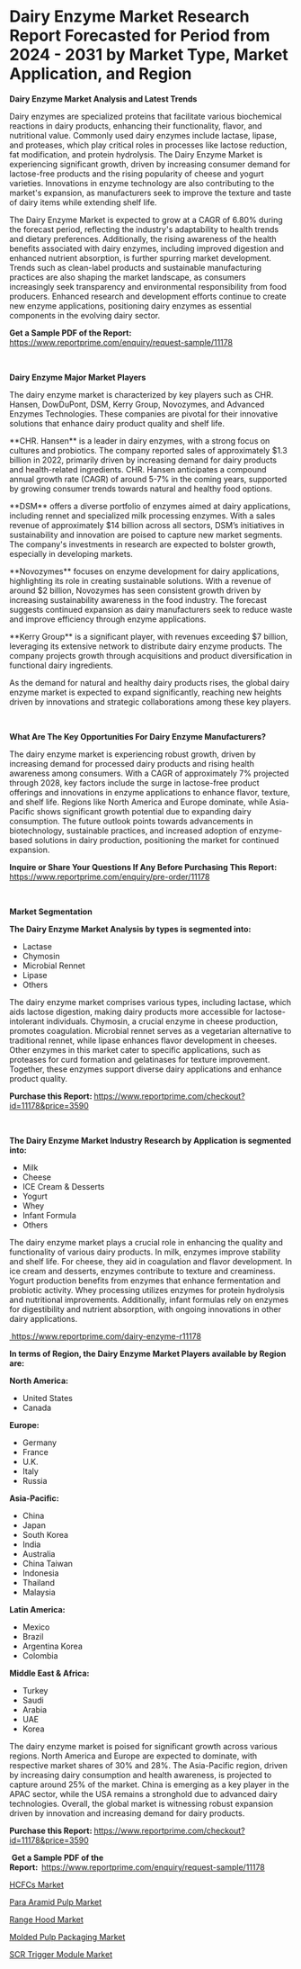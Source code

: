 <p><h1>Dairy Enzyme Market Research Report Forecasted for Period from 2024 -  2031 by Market Type, Market Application, and Region</h1></p><p><strong>Dairy Enzyme Market Analysis and Latest Trends</strong></p>
<p><p>Dairy enzymes are specialized proteins that facilitate various biochemical reactions in dairy products, enhancing their functionality, flavor, and nutritional value. Commonly used dairy enzymes include lactase, lipase, and proteases, which play critical roles in processes like lactose reduction, fat modification, and protein hydrolysis. The Dairy Enzyme Market is experiencing significant growth, driven by increasing consumer demand for lactose-free products and the rising popularity of cheese and yogurt varieties. Innovations in enzyme technology are also contributing to the market's expansion, as manufacturers seek to improve the texture and taste of dairy items while extending shelf life.</p><p>The Dairy Enzyme Market is expected to grow at a CAGR of 6.80% during the forecast period, reflecting the industry's adaptability to health trends and dietary preferences. Additionally, the rising awareness of the health benefits associated with dairy enzymes, including improved digestion and enhanced nutrient absorption, is further spurring market development. Trends such as clean-label products and sustainable manufacturing practices are also shaping the market landscape, as consumers increasingly seek transparency and environmental responsibility from food producers. Enhanced research and development efforts continue to create new enzyme applications, positioning dairy enzymes as essential components in the evolving dairy sector.</p></p>
<p><strong>Get a Sample PDF of the Report:&nbsp;</strong> <a href="https://www.reportprime.com/enquiry/request-sample/11178?utm_campaign=57&utm_medium=2&utm_source=Github&utm_content=ia&utm_term=30112024&utm_id=dairy-enzyme">https://www.reportprime.com/enquiry/request-sample/11178</a></p>
<p>&nbsp;</p>
<p><strong>Dairy Enzyme Major Market Players</strong></p>
<p><p>The dairy enzyme market is characterized by key players such as CHR. Hansen, DowDuPont, DSM, Kerry Group, Novozymes, and Advanced Enzymes Technologies. These companies are pivotal for their innovative solutions that enhance dairy product quality and shelf life.</p><p>**CHR. Hansen** is a leader in dairy enzymes, with a strong focus on cultures and probiotics. The company reported sales of approximately $1.3 billion in 2022, primarily driven by increasing demand for dairy products and health-related ingredients. CHR. Hansen anticipates a compound annual growth rate (CAGR) of around 5-7% in the coming years, supported by growing consumer trends towards natural and healthy food options.</p><p>**DSM** offers a diverse portfolio of enzymes aimed at dairy applications, including rennet and specialized milk processing enzymes. With a sales revenue of approximately $14 billion across all sectors, DSM’s initiatives in sustainability and innovation are poised to capture new market segments. The company's investments in research are expected to bolster growth, especially in developing markets.</p><p>**Novozymes** focuses on enzyme development for dairy applications, highlighting its role in creating sustainable solutions. With a revenue of around $2 billion, Novozymes has seen consistent growth driven by increasing sustainability awareness in the food industry. The forecast suggests continued expansion as dairy manufacturers seek to reduce waste and improve efficiency through enzyme applications.</p><p>**Kerry Group** is a significant player, with revenues exceeding $7 billion, leveraging its extensive network to distribute dairy enzyme products. The company projects growth through acquisitions and product diversification in functional dairy ingredients.</p><p>As the demand for natural and healthy dairy products rises, the global dairy enzyme market is expected to expand significantly, reaching new heights driven by innovations and strategic collaborations among these key players.</p></p>
<p>&nbsp;</p>
<p><strong>What Are The Key Opportunities For Dairy Enzyme Manufacturers?</strong></p>
<p><p>The dairy enzyme market is experiencing robust growth, driven by increasing demand for processed dairy products and rising health awareness among consumers. With a CAGR of approximately 7% projected through 2028, key factors include the surge in lactose-free product offerings and innovations in enzyme applications to enhance flavor, texture, and shelf life. Regions like North America and Europe dominate, while Asia-Pacific shows significant growth potential due to expanding dairy consumption. The future outlook points towards advancements in biotechnology, sustainable practices, and increased adoption of enzyme-based solutions in dairy production, positioning the market for continued expansion.</p></p>
<p><strong>Inquire or Share Your Questions If Any Before Purchasing This Report:</strong> <a href="https://www.reportprime.com/enquiry/pre-order/11178?utm_campaign=57&utm_medium=2&utm_source=Github&utm_content=ia&utm_term=30112024&utm_id=dairy-enzyme">https://www.reportprime.com/enquiry/pre-order/11178</a></p>
<p>&nbsp;</p>
<p><strong>Market Segmentation</strong></p>
<p><strong>The Dairy Enzyme Market Analysis by types is segmented into:</strong></p>
<p><ul><li>Lactase</li><li>Chymosin</li><li>Microbial Rennet</li><li>Lipase</li><li>Others</li></ul></p>
<p><p>The dairy enzyme market comprises various types, including lactase, which aids lactose digestion, making dairy products more accessible for lactose-intolerant individuals. Chymosin, a crucial enzyme in cheese production, promotes coagulation. Microbial rennet serves as a vegetarian alternative to traditional rennet, while lipase enhances flavor development in cheeses. Other enzymes in this market cater to specific applications, such as proteases for curd formation and gelatinases for texture improvement. Together, these enzymes support diverse dairy applications and enhance product quality.</p></p>
<p><strong>Purchase this Report:&nbsp;</strong><a href="https://www.reportprime.com/checkout?id=11178&price=3590&utm_campaign=57&utm_medium=2&utm_source=Github&utm_content=ia&utm_term=30112024&utm_id=dairy-enzyme">https://www.reportprime.com/checkout?id=11178&price=3590</a></p>
<p>&nbsp;</p>
<p><strong>The Dairy Enzyme Market Industry Research by Application is segmented into:</strong></p>
<p><ul><li>Milk</li><li>Cheese</li><li>ICE Cream & Desserts</li><li>Yogurt</li><li>Whey</li><li>Infant Formula</li><li>Others</li></ul></p>
<p><p>The dairy enzyme market plays a crucial role in enhancing the quality and functionality of various dairy products. In milk, enzymes improve stability and shelf life. For cheese, they aid in coagulation and flavor development. In ice cream and desserts, enzymes contribute to texture and creaminess. Yogurt production benefits from enzymes that enhance fermentation and probiotic activity. Whey processing utilizes enzymes for protein hydrolysis and nutritional improvements. Additionally, infant formulas rely on enzymes for digestibility and nutrient absorption, with ongoing innovations in other dairy applications.</p></p>
<p><a href="https://www.reportprime.com/dairy-enzyme-r11178?utm_campaign=57&utm_medium=2&utm_source=Github&utm_content=ia&utm_term=30112024&utm_id=dairy-enzyme">&nbsp;https://www.reportprime.com/dairy-enzyme-r11178</a></p>
<p><strong>In terms of Region, the Dairy Enzyme Market Players available by Region are:</strong></p>
<p>
    <p> <strong> North America: </strong>
        <ul>
            <li>United States</li>
            <li>Canada</li>
        </ul>
        </p> 
    <p> <strong> Europe: </strong>
        <ul>
            <li>Germany</li>
            <li>France</li>
            <li>U.K.</li>
            <li>Italy</li>
            <li>Russia</li>
        </ul>
        </p> 
    <p> <strong> Asia-Pacific: </strong>
        <ul>
            <li>China</li>
            <li>Japan</li>
            <li>South Korea</li>
            <li>India</li>
            <li>Australia</li>
            <li>China Taiwan</li>
            <li>Indonesia</li>
            <li>Thailand</li>
            <li>Malaysia</li>
        </ul>
        </p> 
    <p> <strong> Latin America: </strong>
        <ul>
            <li>Mexico</li>
            <li>Brazil</li>
            <li>Argentina Korea</li>
            <li>Colombia</li>
        </ul>
        </p> 
    <p> <strong> Middle East & Africa: </strong>
        <ul>
            <li>Turkey</li>
            <li>Saudi</li>
            <li>Arabia</li>
            <li>UAE</li>
            <li>Korea</li>
        </ul>
    </p>
    </p>
<p><p>The dairy enzyme market is poised for significant growth across various regions. North America and Europe are expected to dominate, with respective market shares of 30% and 28%. The Asia-Pacific region, driven by increasing dairy consumption and health awareness, is projected to capture around 25% of the market. China is emerging as a key player in the APAC sector, while the USA remains a stronghold due to advanced dairy technologies. Overall, the global market is witnessing robust expansion driven by innovation and increasing demand for dairy products.</p></p>
<p><strong>Purchase this Report: </strong><a href="https://www.reportprime.com/checkout?id=11178&price=3590&utm_campaign=57&utm_medium=2&utm_source=Github&utm_content=ia&utm_term=30112024&utm_id=dairy-enzyme">https://www.reportprime.com/checkout?id=11178&price=3590</a></p>
<p>&nbsp;<strong>Get a Sample PDF of the Report:&nbsp;&nbsp;</strong><a href="https://www.reportprime.com/enquiry/request-sample/11178?utm_campaign=57&utm_medium=2&utm_source=Github&utm_content=ia&utm_term=30112024&utm_id=dairy-enzyme">https://www.reportprime.com/enquiry/request-sample/11178</a></p>
<p><strong></strong></p>
<p><p><a href="https://www.linkedin.com/pulse/key-drivers-hcfcs-market-trends-future-outlook-2024-2031-qohte?utm_campaign=57&utm_medium=2&utm_source=Github&utm_content=ia&utm_term=30112024&utm_id=dairy-enzyme">HCFCs Market</a></p><p><a href="https://issuu.com/reportprime-2/docs/para-aramid-pulp-market-size-2030.pptx?utm_campaign=57&utm_medium=2&utm_source=Github&utm_content=ia&utm_term=30112024&utm_id=dairy-enzyme">Para Aramid Pulp Market</a></p><p><a href="https://www.linkedin.com/pulse/future-range-hood-market-whats-propelling-132-cagr-2031-reseachly-kzkme?utm_campaign=57&utm_medium=2&utm_source=Github&utm_content=ia&utm_term=30112024&utm_id=dairy-enzyme">Range Hood Market</a></p><p><a href="https://github.com/NargisHussain75/Market-Research-Report-List-1/blob/main/molded-pulp-packaging-market.md?utm_campaign=57&utm_medium=2&utm_source=Github&utm_content=ia&utm_term=30112024&utm_id=dairy-enzyme">Molded Pulp Packaging Market</a></p><p><a href="https://issuu.com/reportprime-2/docs/scr-trigger-module-market-size-2030.pptx?utm_campaign=57&utm_medium=2&utm_source=Github&utm_content=ia&utm_term=30112024&utm_id=dairy-enzyme">SCR Trigger Module Market</a></p></p>